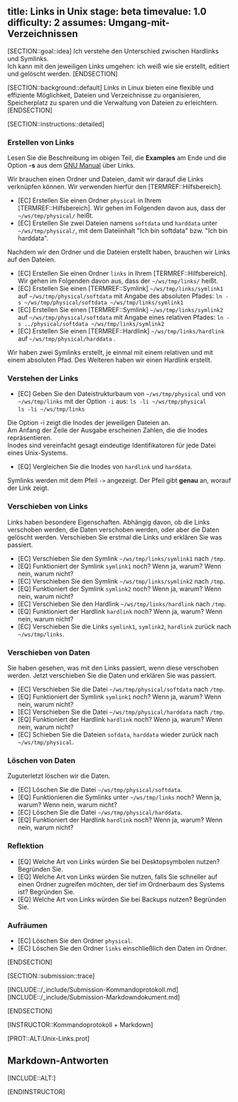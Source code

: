 title: Links in Unix
stage: beta
timevalue: 1.0
difficulty: 2
assumes: Umgang-mit-Verzeichnissen
---

[SECTION::goal::idea]
Ich verstehe den Unterschied zwischen Hardlinks und Symlinks.  
Ich kann mit den jeweiligen Links umgehen: ich weiß wie sie erstellt, editiert und gelöscht werden.
[ENDSECTION]

[SECTION::background::default]
Links in Linux bieten eine flexible und effiziente Möglichkeit, Dateien und Verzeichnisse zu 
organisieren, Speicherplatz zu sparen und die Verwaltung von Dateien zu erleichtern.
[ENDSECTION]

[SECTION::instructions::detailed]

### Erstellen von Links

Lesen Sie die Beschreibung im obigen Teil, die **Examples** am Ende und die Option **-s** aus dem 
[GNU Manual](https://www.gnu.org/software/coreutils/manual/html_node/ln-invocation.html) über Links.

Wir brauchen einen Ordner und Dateien, damit wir darauf die Links verknüpfen können.
Wir verwenden hierfür den [TERMREF::Hilfsbereich].

- [EC] Erstellen Sie einen Ordner  `physical` in Ihrem [TERMREF::Hilfsbereich].
  Wir gehen im Folgenden davon aus, dass der `~/ws/tmp/physical/` heißt.
- [EC] Erstellen Sie zwei Dateien namens `softdata` und `harddata` unter `~/ws/tmp/physical/`, mit
  dem Dateiinhalt "Ich bin softdata" bzw. "Ich bin harddata".

Nachdem wir den Ordner und die Dateien erstellt haben, brauchen wir Links auf den Dateien.

- [EC] Erstellen Sie einen Ordner  `links` in Ihrem [TERMREF::Hilfsbereich].
  Wir gehen im Folgenden davon aus, dass der `~/ws/tmp/links/` heißt.
- [EC] Erstellen Sie einen [TERMREF::Symlink] `~/ws/tmp/links/symlink1` auf `~/ws/tmp/physical/softdata` mit 
  Angabe des absoluten Pfades: `ln -s ~/ws/tmp/physical/softdata ~/ws/tmp/links/symlink1`
- [EC] Erstellen Sie einen [TERMREF::Symlink] `~/ws/tmp/links/symlink2` auf `~/ws/tmp/physical/softdata` mit
  Angabe eines relativen Pfades: `ln -s ../physical/softdata ~/ws/tmp/links/symlink2`
- [EC] Erstellen Sie einen [TERMREF::Hardlink] `~/ws/tmp/links/hardlink` auf `~/ws/tmp/physical/harddata` .

Wir haben zwei Symlinks erstellt, je einmal mit einem relativen und mit einem absoluten Pfad.
Des Weiteren haben wir einen Hardlink erstellt.

### Verstehen der Links

- [EC] Geben Sie den Dateistrukturbaum von `~/ws/tmp/physical` und von `~/ws/tmp/links` mit der Option `-i` aus:
  `ls -li ~/ws/tmp/physical`  
  `ls -li ~/ws/tmp/links`

Die Option -i zeigt die Inodes der jeweiligen Dateien an.  
Am Anfang der Zeile der Ausgabe erscheinen Zahlen, die die Inodes repräsentieren.  
Inodes sind vereinfacht gesagt eindeutige Identifikatoren für jede Datei eines Unix-Systems.

- [EQ] Vergleichen Sie die Inodes von `hardlink` und `harddata`. 

Symlinks werden mit dem Pfeil `->` angezeigt. Der Pfeil gibt **genau** an, worauf der Link zeigt.

### Verschieben von Links

Links haben besondere Eigenschaften. Abhängig davon, ob die Links verschoben werden, die Daten verschoben 
werden, oder aber die Daten gelöscht werden. Verschieben Sie erstmal die Links und erklären Sie 
was passiert. 

- [EC] Verschieben Sie den Symlink `~/ws/tmp/links/symlink1` nach `/tmp`.
- [EQ] Funktioniert der Symlink `symlink1` noch? Wenn ja, warum? Wenn nein, warum nicht?
- [EC] Verschieben Sie den Symlink `~/ws/tmp/links/symlink2` nach `/tmp`.
- [EQ] Funktioniert der Symlink `symlink2` noch? Wenn ja, warum? Wenn nein, warum nicht?
- [EC] Verschieben Sie den Hardlink `~/ws/tmp/links/hardlink` nach `/tmp`.
- [EQ] Funktioniert der Hardlink `hardlink` noch? Wenn ja, warum? Wenn nein, warum nicht?
- [EC] Verschieben Sie die Links `symlink1`, `symlink2`, `hardlink` zurück nach `~/ws/tmp/links`.

### Verschieben von Daten

Sie haben gesehen, was mit den Links passiert, wenn diese verschoben werden.
Jetzt verschieben Sie die Daten und erklären Sie was passiert.

- [EC] Verschieben Sie die Datei `~/ws/tmp/physical/softdata` nach `/tmp`.
- [EQ] Funktioniert der Symlink `symlink1` noch? Wenn ja, warum? Wenn nein, warum nicht?
- [EC] Verschieben Sie die Datei `~/ws/tmp/physical/harddata` nach `/tmp`.
- [EQ] Funktioniert der Hardlink `hardlink` noch? Wenn ja, warum? Wenn nein, warum nicht?
- [EC] Schieben Sie die Dateien `sofdata`, `harddata` wieder zurück nach `~/ws/tmp/physical`.

### Löschen von Daten

Zuguterletzt löschen wir die Daten. 

- [EC] Löschen Sie die Datei `~/ws/tmp/physical/softdata`.
- [EQ] Funktionieren die Symlinks unter `~/ws/tmp/links` noch? Wenn ja, warum? Wenn nein, warum nicht?
- [EC] Löschen Sie die Datei `~/ws/tmp/physical/harddata`.
- [EQ] Funktioniert der Hardlink `hardlink` noch? Wenn ja, warum? Wenn nein, warum nicht?

### Reflektion

- [EQ] Welche Art von Links würden Sie bei Desktopsymbolen nutzen? Begründen Sie.
- [EQ] Welche Art von Links würden Sie nutzen, falls Sie schneller auf einen Ordner zugreifen möchten, 
der tief im Ordnerbaum des Systems ist? Begründen Sie.
- [EQ] Welche Art von Links würden Sie bei Backups nutzen? Begründen Sie.

### Aufräumen

- [EC] Löschen Sie den Ordner `physical`.
- [EC] Löschen Sie den Ordner `links` einschließlich den Daten im Ordner.

[ENDSECTION]

[SECTION::submission::trace]

[INCLUDE::/_include/Submission-Kommandoprotokoll.md]
[INCLUDE::/_include/Submission-Markdowndokument.md]

[ENDSECTION]

[INSTRUCTOR::Kommandoprotokoll + Markdown]

[PROT::ALT:Unix-Links.prot]
## Markdown-Antworten
[INCLUDE::ALT:]

[ENDINSTRUCTOR]